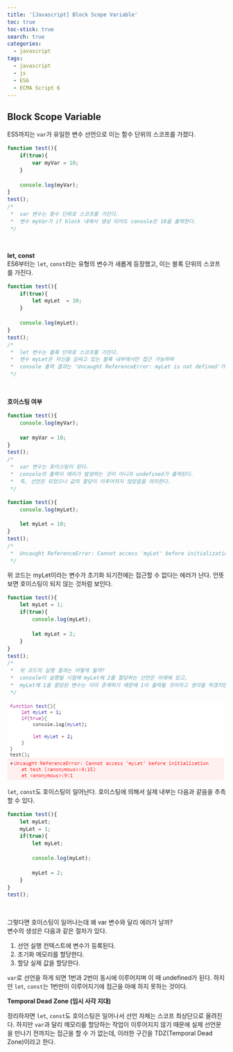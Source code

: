 ```yaml
---
title: '[Javascript] Block Scope Variable'
toc: true
toc-stick: true
search: true
categories:
  - javascript
tags:
  - javascript
  - js
  - ES6
  - ECMA Script 6
---
```


## Block Scope Variable

ES5까지는 ```var```가 유일한 변수 선언으로 이는 함수 단위의 스코프를 가졌다.  

``` js
function test(){
	if(true){
		var myVar = 10;
	}
	
	console.log(myVar);
}
test();
/*
 *	var 변수는 함수 단위로 스코프를 가진다.
 *	변수 myVar가 if block 내에서 생성 되어도 console은 10을 출력한다.
 */
```  

<br/>

**let, const**  
ES6부터는 ```let```, ```const```라는 유형의 변수가 새롭게 등장했고, 이는 블록 단위의 스코프를 가진다.

``` js
function test(){
	if(true){
		let myLet  = 10;
	}
	
	console.log(myLet);
}
test();
/*
 *	let 변수는 블록 단위로 스코프를 가진다.
 *	변수 myLet은 자신을 감싸고 있는 블록 내부에서만 접근 가능하며
 *	console 출력 결과는 'Uncaught ReferenceError: myLet is not defined'가 된다.
 */
```

<br/>

**호이스팅 여부**

``` js
function test(){
	console.log(myVar);

	var myVar = 10;
}
test();
/*
 *	var 변수는 호이스팅이 된다.
 *	console의 출력이 에러가 발생하는 것이 아니라 undefined가 출력된다.
 *	즉, 선언은 되었으나 값의 할당이 이루어지지 않았음을 의미한다.
 */
```

``` js
function test(){
	console.log(myLet);

	let myLet = 10;
}
test();
/*
 *	Uncaught ReferenceError: Cannot access 'myLet' before initialization
 */
```

위 코드는 myLet이라는 변수가 초기화 되기전에는 접근할 수 없다는 에러가 난다.
언뜻 보면 호이스팅이 되지 않는 것처럼 보인다.

``` js
function test(){
	let myLet = 1;
	if(true){
		console.log(myLet);

		let myLet = 2;
	}
}
test();
/*
 *	위 코드의 실행 결과는 어떻게 될까?  
 *	console이 실행될 시점에 myLet에 2를 할당하는 선언은 아래에 있고,
 *	myLet에 1을 할당된 변수는 이미 존재하기 때문에 1이 출력될 것이라고 생각을 하겠지만 에러가 발생한다.
 */
```

![let_hoisting](/assets/images/javascript/let_hoisting.png)

```let```, ```const```도 호이스팅이 일어난다.
호이스팅에 의해서 실제 내부는 다음과 같음을 추측할 수 있다.  

``` js
function test(){
	let myLet;
	myLet = 1;
	if(true){
		let myLet;
		
		console.log(myLet);

		myLet = 2;
	}
}
test();
```  

<br/>

그렇다면 호이스팅이 일어나는데 왜 var 변수와 달리 에러가 날까?  
변수의 생성은 다음과 같은 절차가 있다.

1. 선언
	실행 컨텍스트에 변수가 등록된다.
2. 초기화
	메모리를 할당한다.
3. 할당
	실제 값을 할당한다.

```var```로 선언을 하게 되면 1번과 2번이 동시에 이루어지며 이 때 undefined가 된다.
하지만 ```let```, ```const```는 1번만이 이루어지기에 접근을 아예 하지 못하는 것이다.  


**Temporal Dead Zone (임시 사각 지대)**

정리하자면 ```let```, ```const```도 호이스팅은 일어나서 선언 자체는 스코프 최상단으로 올려진다.
하지만 ```var```과 달리 메모리를 할당하는 작업이 이루어지지 않기 때문에 실제 선언문을 만나기 전까지는 접근을 할 수 가 없는데,
이러한 구간을 TDZ(Temporal Dead Zone)이라고 한다.